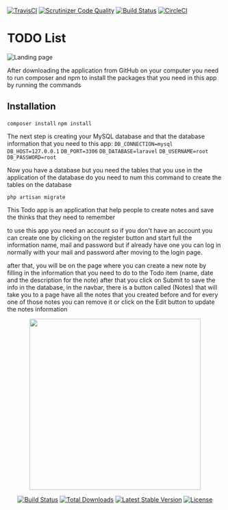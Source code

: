 
[![TravisCI](https://app.travis-ci.com/moody94/mvc-1_project.svg?branch=main)](https://app.travis-ci.com/moody94/mvc-1_project)
[![Scrutinizer Code Quality](https://scrutinizer-ci.com/g/moody94/mvc-1_project/badges/quality-score.png?b=main)](https://scrutinizer-ci.com/g/moody94/mvc-1_project/?branch=main)
[![Build Status](https://scrutinizer-ci.com/g/moody94/mvc-1_project/badges/build.png?b=main)](https://scrutinizer-ci.com/g/moody94/mvc-1_project/build-status/main)
[![CircleCI](https://circleci.com/gh/moody94/mvc-1_project/tree/main.svg?style=svg)](https://circleci.com/gh/moody94/mvc-1_project/tree/main)




# TODO List



![Landing page](https://cdn-icons-png.flaticon.com/512/1441/1441035.png)

After downloading the application from GitHub on your computer you need to run composer and npm to install the packages that you need in this app by running the commands

## Installation

`composer install`
`npm install`



The next step is creating your MySQL database and that the database information that you need to this app:
`DB_CONNECTION=mysql`
`DB_HOST=127.0.0.1`
`DB_PORT=3306`
`DB_DATABASE=laravel`
`DB_USERNAME=root`
`DB_PASSWORD=root`



Now you have a database but you need the tables that you use in the application of the database do you need to num this command to create the tables on the database

` php artisan migrate `


This Todo app is an application that help people to create notes and save the thinks that they need to remember


to use this app you need an account so if you don't have an account you can create one by clicking on the register button and start full the information name, mail and password but if already have one you can log in normally with your mail and password after moving to the login page.

after that, you will be on the page where you can create a new note by filling in the information that you need to do to the Todo item (name, date and the description for the note) after that you click on Submit to save the info in the database,
in the navbar, there is a button called (Notes) that will take you to a page have all the notes that you created before and for every one of those notes you can remove it or click on the Edit button to update the notes information 






















<p align="center"><a href="https://laravel.com" target="_blank"><img src="https://raw.githubusercontent.com/laravel/art/master/logo-lockup/5%20SVG/2%20CMYK/1%20Full%20Color/laravel-logolockup-cmyk-red.svg" width="400"></a></p>

<p align="center">
<a href="https://travis-ci.org/laravel/framework"><img src="https://travis-ci.org/laravel/framework.svg" alt="Build Status"></a>
<a href="https://packagist.org/packages/laravel/framework"><img src="https://img.shields.io/packagist/dt/laravel/framework" alt="Total Downloads"></a>
<a href="https://packagist.org/packages/laravel/framework"><img src="https://img.shields.io/packagist/v/laravel/framework" alt="Latest Stable Version"></a>
<a href="https://packagist.org/packages/laravel/framework"><img src="https://img.shields.io/packagist/l/laravel/framework" alt="License"></a>
</p>
